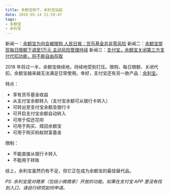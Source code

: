 ```yaml
---
title: 余额宝倒下，余利宝站起
date: 2018-05-14 21:59:47
tags:
- 余额宝
- 余利宝
---
```


新闻一：[余额宝为何会被限购 人民日报：货币基金并非零风险](http://finance.sina.com.cn/money/bank/bank_hydt/2018-04-09/doc-ifyuwqez7035199.shtml)
新闻二：[余额宝提现每日限额下调至1万元 主动风险管理持续](http://fund.jrj.com.cn/2018/05/14185624537287.shtml)
新闻三：[支付宝，余额宝关闭第三方支付代扣功能，将不能自由存取](http://t.cj.sina.com.cn/articles/view/2188202475/826d51eb020005j3p?cre=tianyi&mod=pcpager_fintoutiao&loc=9&r=9&doct=0&rfunc=100&tj=none&tr=9)

2018 年将过一半，余额宝继续地，持续地受到打压。限购、每日限额、关闭代扣，余额宝越来越无法满足日常使用。幸好，支付宝还有另一款产品：[余利宝](https://render.mybank.cn/p/b/ix74nfky/index)。

特点：
- 享有货币基金收益
- 从支付宝余额转入（支付宝余额可从银行卡转入）
- 可转出至支付宝余额及银行卡
- 可开启支付宝余额自动转入
- 可用于偿还花呗
- 可用于购买、赎回余额宝
- 可用于购买蚂蚁财富基金

限制：
- 不能直接从银行卡转入
- 不能用于转账

综上，余利宝虽然仍有不足，但它正在成为余额宝的最佳替代品。

*PS: 余利宝是对商家（包括小微商家）开放的功能。如果在支付宝 APP 里没有找到入口，请自行研究如何申请。*